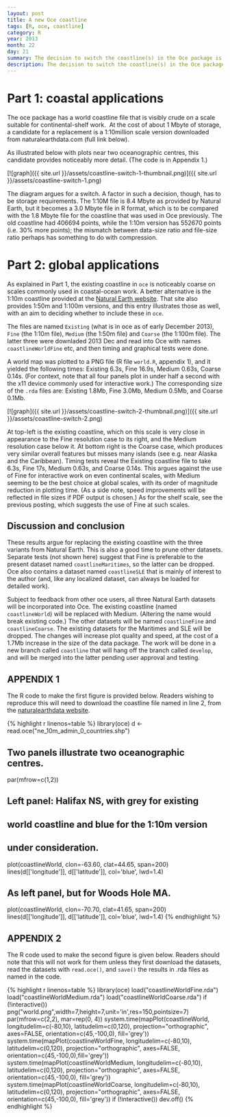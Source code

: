 ```yaml
---
layout: post
title: A new Oce coastline
tags: [R, oce, coastline]
category: R
year: 2013
month: 22
day: 21
summary: The decision to switch the coastline(s) in the Oce package is explained.
description: The decision to switch the coastline(s) in the Oce package is explained.
---
```



# Part 1: coastal applications


The oce package has a world coastline file that is visibly crude on a scale suitable for continental-shelf work.  At the cost of about 1 Mbyte of storage, a candidate for a replacement is a 1:10million scale version downloaded from naturalearthdata.com (full link below). 

As illustrated below with plots near two oceanographic centres, this candidate provides noticeably more detail.  (The code is in Appendix 1.)

[![graph]({{ site.url }}/assets/coastline-switch-1-thumbnail.png)]({{ site.url }}/assets/coastline-switch-1.png)

The diagram argues for a switch.  A factor in such a decision, though, has to be storage requirements.  The 1:10M file is 8.4 Mbyte as provided by Natural Earth, but it becomes a 3.0 Mbyte file in R format, which is to be compared with the 1.8 Mbyte file for the coastline that was used in Oce previously.  The old coastline had 406694 points, while the 1:10m version has 552670 points (i.e. 30% more points); the mismatch between data-size ratio and file-size ratio perhaps has something to do with compression.


# Part 2: global applications

As explained in Part 1, the existing coastline in ``oce`` is noticeably coarse on scales commonly used in coastal-ocean work.  A better alternative is the 1:10m coastline provided at the [Natural Earth website](http://www.naturalearthdata.com). That site also provides 1:50m and 1:100m versions, and this entry illustrates those as well, with an aim to deciding whether to include these in ``oce``.

The files are named ``Existing`` (what is in oce as of early December 2013), ``Fine`` (the 1:10m file), ``Medium`` (the 1:50m file) and ``Coarse`` (the 1:100m file).  The latter three were downladed 2013 Dec and read into Oce with names ``coastlineWorldFine`` etc, and then timing and graphical tests were done.

A world map was plotted to a PNG file (R file ``world.R``, appendix 1), and it yielded the following times: Existing 6.3s, Fine 16.9s, Medium 0.63s, Coarse 0.14s.  (For context, note that all four panels plot in under half a second with the x11 device commonly used for interactive work.) The corresponding  size of the ``.rda`` files are: Existing 1.8Mb, Fine 3.0Mb, Medium 0.5Mb, and Coarse 0.1Mb.

[![graph]({{ site.url }}/assets/coastline-switch-2-thumbnail.png)]({{ site.url }}/assets/coastline-switch-2.png)

At top-left is the existing coastline, which on this scale is very close in appearance to the Fine resolution case to its right, and the Medium resolution case below it.  At bottom right is the Coarse case, which produces very similar overall features but misses many islands (see e.g. near Alaska and the Caribbean).  Timing tests reveal the Existing coastline file to take 6.3s, Fine 17s, Medium 0.63s, and Coarse 0.14s.  This argues against the use of Fine for interactive work on even continental scales, with Medium seeming to be the best choice at global scales, with its order of magnitude reduction in plotting time.  (As a side note, speed improvements will be reflected in file sizes if PDF output is chosen.)  As for the shelf scale, see the previous posting, which suggests the use of Fine at such scales.

## Discussion and conclusion

These results argue for replacing the existing coastline with the three variants from Natural Earth.  This is also a good time to prune other datasets.  Separate tests (not shown here) suggest that Fine is preferable to the present dataset named ``coastlineMaritimes``, so the latter can be dropped.  Oce also contains a dataset named ``coastlineSLE`` that is mainly of interest to the author (and, like any localized dataset, can always be loaded for detailed work).

Subject to feedback from other oce users, all three Natural Earth datasets will be incorporated into Oce.  The existing coastline (named ``coastlineWorld``) will be replaced with Medium.  (Altering the name would break existing code.)  The other datasets will be named ``coastlineFine`` and ``coastlineCoarse``.  The existing datasets for the Maritimes and SLE will be dropped.  The changes will increase plot quality and speed, at the cost of a 1.7Mb increase in the size of the data package.  The work will be done in a new branch called ``coastline`` that will hang off the branch called ``develop``, and will be merged into the latter pending user approval and testing.

## APPENDIX 1

The R code to make the first figure is provided below.  Readers wishing to reproduce this will need to download the coastline file named in line 2, from the [naturalearthdata website](http://www.naturalearthdata.com/http//www.naturalearthdata.com/download/10m/cultural/ne_10m_admin_0_countries.zip>).

{% highlight r linenos=table %}
library(oce)
d <- read.oce("ne_10m_admin_0_countries.shp")

## Two panels illustrate two oceanographic centres.
par(mfrow=c(1,2))

## Left panel: Halifax NS, with grey for existing
## world coastline and blue for the 1:10m version
## under consideration.
plot(coastlineWorld, clon=-63.60, clat=44.65, span=200)
lines(d[['longitude']], d[['latitude']], col='blue', lwd=1.4)

## As left panel, but for Woods Hole MA.
plot(coastlineWorld, clon=-70.70, clat=41.65, span=200)
lines(d[['longitude']], d[['latitude']], col='blue', lwd=1.4)
{% endhighlight %}




## APPENDIX 2

The R code used to make the second figure is given below.  Readers should note that this will not work for them unless they first download the datasets, read the datasets with ``read.oce()``, and ``save()`` the results in .rda files as named in the code.

{% highlight r linenos=table %}
library(oce)
load("coastlineWorldFine.rda") 
load("coastlineWorldMedium.rda")
load("coastlineWorldCoarse.rda")
if (!interactive())
    png("world.png",width=7,height=7,unit='in',res=150,pointsize=7)
par(mfrow=c(2,2), mar=rep(0, 4))
system.time(mapPlot(coastlineWorld, 
                    longitudelim=c(-80,10), latitudelim=c(0,120),
                    projection="orthographic", axes=FALSE,
                    orientation=c(45,-100,0), fill='grey'))
system.time(mapPlot(coastlineWorldFine,
                    longitudelim=c(-80,10), latitudelim=c(0,120),
                    projection="orthographic", axes=FALSE,
                    orientation=c(45,-100,0),fill='grey'))
system.time(mapPlot(coastlineWorldMedium,
                    longitudelim=c(-80,10), latitudelim=c(0,120),
                    projection="orthographic", axes=FALSE,
                    orientation=c(45,-100,0), fill='grey'))
system.time(mapPlot(coastlineWorldCoarse,
                    longitudelim=c(-80,10), latitudelim=c(0,120),
                    projection="orthographic", axes=FALSE,
                    orientation=c(45,-100,0), fill='grey'))
if (!interactive())
    dev.off()
{% endhighlight %}


